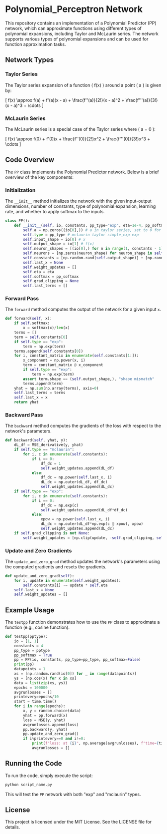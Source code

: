 # Polynomial_Perceptron Network

This repository contains an implementation of a Polynomial Predictor (PP) network, which can approximate functions using different types of polynomial expansions, including Taylor and McLaurin series. The network supports various types of polynomial expansions and can be used for function approximation tasks.

## Network Types

### Taylor Series

The Taylor series expansion of a function \( f(x) \) around a point \( a \) is given by:

\[ f(x) \approx f(a) + f'(a)(x - a) + \frac{f''(a)}{2!}(x - a)^2 + \frac{f'''(a)}{3!}(x - a)^3 + \cdots \]

### McLaurin Series

The McLaurin series is a special case of the Taylor series where \( a = 0 \):

\[ f(x) \approx f(0) + f'(0)x + \frac{f''(0)}{2!}x^2 + \frac{f'''(0)}{3!}x^3 + \cdots \]

## Code Overview

The `PP` class implements the Polynomial Predictor network. Below is a brief overview of the key components:

### Initialization

The `__init__` method initializes the network with the given input-output dimensions, number of constants, type of polynomial expansion, learning rate, and whether to apply softmax to the inputs.

```python
class PP():
    def __init__(self, io, constants, pp_type="exp", eta=1e-4, pp_softmax=True):
        self.a = np.zeros((io[0],)) # a in taylor series, set to 0 for now (mclaurin)
        self.type = pp_type # mclaurin taylor simple_exp exp
        self.input_shape = io[0] # x
        self.output_shape = io[1] # f(x)
        self.neuron_shapes = [(io[0],) for n in range(1, constants - 1)]
        self.neurons = [np.zeros(neuron_shape) for neuron_shape in self.neuron_shapes]
        self.constants = [np.random.rand(self.output_shape)] + [np.random.rand(self.input_shape*self.output_shape).reshape((self.output_shape, self.input_shape)) for _ in range(len(self.neurons))]
        self.last_x = None
        self.weight_updates = []
        self.eta = eta
        self.softmax = pp_softmax
        self.grad_clipping = None
        self.last_terms = []
```

### Forward Pass

The `forward` method computes the output of the network for a given input `x`.

```python
def forward(self, x):
    if self.softmax:
        x = softmax(x)/len(x)
    terms = []
    term = self.constants[0]
    if self.type == "exp":
        term = np.exp(term)
    terms.append(self.constants[0])
    for i, constant_matrix in enumerate(self.constants[1:]):
        x_component = np.power(x, i)
        term = constant_matrix @ x_component
        if self.type == "exp":
            term = np.exp(term)
        assert term.shape == (self.output_shape,), "shape mismatch"
        terms.append(term)
    yhat = np.sum(np.array(terms), axis=0)
    self.last_terms = terms
    self.last_x = x
    return yhat
```

### Backward Pass

The `backward` method computes the gradients of the loss with respect to the network's parameters.

```python
def backward(self, yhat, y):
    dL_df = MSE_derivative(y, yhat)
    if self.type == "mclaurin":
        for i, c in enumerate(self.constants):
            if i == 0:
                df_dc = 1
                self.weight_updates.append(dL_df)
            else:
                df_dc = np.power(self.last_x, i)
                dL_dc = np.outer(dL_df, df_dc)
                self.weight_updates.append(dL_dc)
    if self.type == "exp":
        for i, c in enumerate(self.constants):
            if i == 0:
                df_dc = np.exp(c)
                self.weight_updates.append(dL_df*df_dc)
            else:
                xpow = np.power(self.last_x, i)
                dL_dc = np.outer(dL_df*np.exp(c @ xpow), xpow)
                self.weight_updates.append(dL_dc)
    if self.grad_clipping is not None:
        self.weight_updates = [np.clip(update, -self.grad_clipping, self.grad_clipping) for update in self.weight_updates]
```

### Update and Zero Gradients

The `update_and_zero_grad` method updates the network's parameters using the computed gradients and resets the gradients.

```python
def update_and_zero_grad(self):
    for i, update in enumerate(self.weight_updates):
        self.constants[i] -= update * self.eta
    self.last_x = None
    self.weight_updates = []
```

## Example Usage

The `testpp` function demonstrates how to use the `PP` class to approximate a function (e.g., cosine function).

```python
def testpp(pptype):
    io = [1, 1]
    constants = 4
    pp_type = pptype
    pp_softmax = True
    pp = PP(io, constants, pp_type=pp_type, pp_softmax=False)
    print(pp)
    datapoints = 1
    xs = [np.random.rand(io[0]) for _ in range(datapoints)]
    ys = [np.cos(x) for x in xs]
    data = list(zip(xs, ys))
    epochs = 100000
    avgrunlosses = []
    printevery=epochs/10
    start = time.time()
    for i in range(epochs):
        x, y = random.choice(data)
        yhat = pp.forward(x)
        loss = MSE(y, yhat)
        avgrunlosses.append(loss)
        pp.backward(y, yhat)
        pp.update_and_zero_grad()
        if i%printevery==0 and i!=0:
            print(f"loss: at {i}", np.average(avgrunlosses), f"time={time.time()-start:.2f}")
            avgrunlosses = []
```

## Running the Code

To run the code, simply execute the script:

```bash
python script_name.py
```

This will test the `PP` network with both "exp" and "mclaurin" types.

## License

This project is licensed under the MIT License. See the LICENSE file for details.
